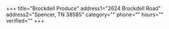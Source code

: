 +++
title="Brockdell Produce"
address1="2624 Brockdell Road"
address2="Spencer, TN 38585"
category=""
phone=""
hours=""
verified=""
+++

